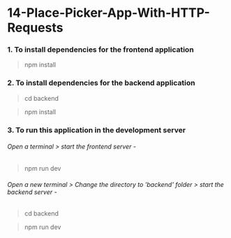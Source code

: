 # 14-Place-Picker-App-With-HTTP-Requests
### 1. To install dependencies for the frontend application
> npm install

### 2. To install dependencies for the backend application
> cd backend

> npm install

### 3. To run this application in the development server
###### Open a terminal > start the frontend server -
> npm run dev
###### Open a new terminal > Change the directory to 'backend' folder > start the backend server -
> cd backend

> npm run dev
